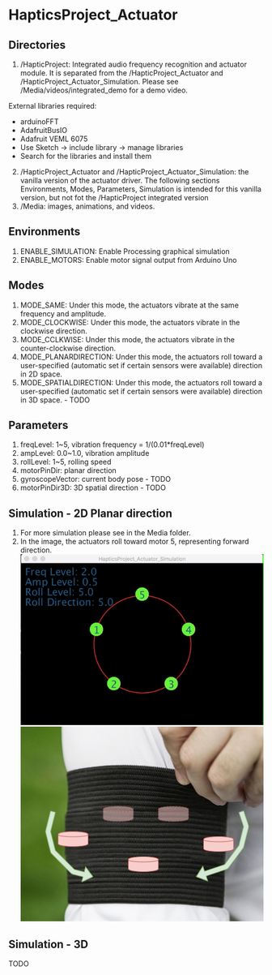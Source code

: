 # HapticsProject_Actuator

## Directories
1. /HapticProject: Integrated audio frequency recognition and actuator module. It is separated from the /HapticProject_Actuator and /HapticProject_Actuator_Simulation. Please see /Media/videos/integrated_demo for a demo video. 

External libraries required: 
 *  arduinoFFT
 *  AdafruitBusIO
 *  Adafruit VEML 6075
 *  Use Sketch -> include library -> manage libraries
 *  Search for the libraries and install them

2. /HapticProject_Actuator and /HapticProject_Actuator_Simulation: the vanilla version of the actuator driver. The following sections Environments, Modes, Parameters, Simulation is intended for this vanilla version, but not fot the /HapticProject integrated version
3. /Media: images, animations, and videos.

## Environments
1. ENABLE_SIMULATION: Enable Processing graphical simulation
2. ENABLE_MOTORS: Enable motor signal output from Arduino Uno

## Modes
1. MODE_SAME: Under this mode, the actuators vibrate at the same frequency and amplitude.
2. MODE_CLOCKWISE: Under this mode, the actuators vibrate in the clockwise direction.
3. MODE_CCLKWISE: Under this mode, the actuators vibrate in the counter-clockwise direction.
4. MODE_PLANARDIRECTION: Under this mode, the actuators roll toward a user-specified (automatic set if certain sensors were available) direction in 2D space.
5. MODE_SPATIALDIRECTION: Under this mode, the actuators roll toward a user-specified (automatic set if certain sensors were available) direction in 3D space. - TODO

## Parameters
1. freqLevel: 1~5, vibration frequency = 1/(0.01*freqLevel)
2. ampLevel: 0.0~1.0, vibration amplitude
3. rollLevel: 1~5, rolling speed
4. motorPinDir: planar direction
5. gyroscopeVector: current body pose - TODO
6. motorPinDir3D: 3D spatial direction - TODO

## Simulation - 2D Planar direction
1. For more simulation please see in the Media folder.
2. In the image, the actuators roll toward motor 5, representing forward direction.
![alt text](https://github.com/bingogome/HapticsProject_Actuator/blob/main/media/gif/gif_simulation.gif?raw=true)
![alt text](https://github.com/bingogome/HapticsProject_Actuator/blob/main/media/images/planar_direction.png)

## Simulation - 3D
TODO